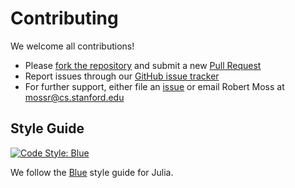 # Contributing

We welcome all contributions!

- Please [fork the repository](https://github.com/sisl/POMDPStressTesting.jl) and submit a new [Pull Request](https://github.com/sisl/POMDPStressTesting.jl/pulls)
- Report issues through our [GitHub issue tracker](https://github.com/sisl/POMDPStressTesting.jl/issues)
- For further support, either file an [issue](https://github.com/sisl/POMDPStressTesting.jl/issues) or email Robert Moss at [mossr@cs.stanford.edu](mailto:mossr@cs.stanford.edu)

## Style Guide
[![Code Style: Blue](https://img.shields.io/badge/code%20style-blue-4495d1.svg)](https://github.com/invenia/BlueStyle)

We follow the [Blue](https://github.com/invenia/BlueStyle) style guide for Julia.
